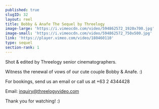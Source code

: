 ```yaml
---
published: true
slugID: 32
layout: reel
title: Bobby & Anafe The Sequel by Threelogy
image-large: 'https://i.vimeocdn.com/video/594862572_1920x700.jpg'
image-small: 'https://i.vimeocdn.com/video/594862572_750x500.jpg'
link: 'https://player.vimeo.com/video/180460110'
type: sequel
section-rank: 1
---
```

Shot & edited by Threelogy senior cinematographers. 

Witness the renewal of vows of our cute couple Bobby & Anafe. :) 

For bookings, send us an email or call us at +63 2 4344428

Email: inquiry@threelogyvideo.com

Thank you for watching! :)
